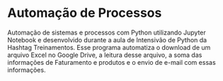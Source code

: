 # Automação de Processos
Automação de sistemas e processos com Python utilizando Jupyter Notebook e desenvolvido durante a aula de Intensivão de Python da Hashtag Treinamentos. Esse programa automatiza o download de um arquivo Excel no Google Drive, a leitura desse arquivo, a soma das informações de Faturamento e produtos e o envio de e-mail com essas informações.
